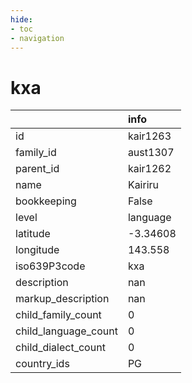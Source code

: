 ```yaml
---
hide:
- toc
- navigation
---
```

# kxa
|                      | info     |
|:---------------------|:---------|
| id                   | kair1263 |
| family_id            | aust1307 |
| parent_id            | kair1262 |
| name                 | Kairiru  |
| bookkeeping          | False    |
| level                | language |
| latitude             | -3.34608 |
| longitude            | 143.558  |
| iso639P3code         | kxa      |
| description          | nan      |
| markup_description   | nan      |
| child_family_count   | 0        |
| child_language_count | 0        |
| child_dialect_count  | 0        |
| country_ids          | PG       |